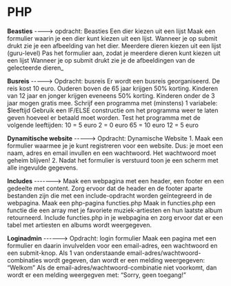 # PHP
**Beasties** ----> opdracht: Beasties
               Een dier kiezen uit een lijst
               Maak een formulier waarin je een dier kunt kiezen uit een lijst.
               Wanneer je op submit drukt zie je een afbeelding van het dier.
               Meerdere dieren kiezen uit een lijst (guru-level)
               Pas het formulier aan, zodat je meerdere dieren kunt kiezen uit een lijst
               Wanneer je op submit drukt zie je de afbeeldingen van de gelecteerde dieren_
               
  **Busreis** ----->  Opdracht: busreis
                      Er wordt een busreis georganiseerd. De reis kost 10 euro. 
                      Ouderen boven de 65 jaar krijgen 50% korting. 
                      Kinderen van 12 jaar en jonger krijgen eveneens 50% korting. 
                      Kinderen onder de 3 jaar mogen gratis mee.
                      Schrijf een programma met (minstens) 1 variabele:
                      $leeftijd
                      Gebruik een IF/ELSE constructie om het programma weer te laten geven hoeveel er betaald moet worden.
                      Test het programma met de volgende leeftijden:
                      10 = 5 euro
                      2 = 0 euro
                      65 = 10 euro
                      12 = 5 euro




**Dynamitische website** -----> Opdracht: Dynamische Website
                                1. Maak een formulier waarmee je je kunt registreren voor een website.
                                Dus: je moet een naam, adres en email invullen en een wachtwoord.
                                Het wachtwoord moet geheim blijven!
                                2. Nadat het formulier is verstuurd toon je een scherm met alle ingevulde gegevens.



**Includes** -------> Maak een webpagina met een header, een footer en een gedeelte met content.
         Zorg ervoor dat de header en de footer aparte bestanden zijn die met een include-opdracht worden geïntegreerd in de webpagina.
         Maak een php-pagina functies.php
         Maak in functies.php een functie die een array met je favoriete muziek-artiesten en hun laatste album retourneerd. 
         Include functies.php in je webpagina en zorg ervoor dat er een tabel met artiesten en albums wordt weergegeven.

**Loginadmin** ------> Opdracht: login formulier
                       Maak een pagina met een formulier en daarin invulvelden voor een email-adres, een wachtwoord en een submit-knop.
                       Als 1 van onderstaande email-adres/wachtwoord-combinaties wordt gegeven, dan wordt er een melding weergegeven: “Welkom”
                       Als de email-adres/wachtwoord-combinatie niet voorkomt, dan wordt er een melding weergegven met: “Sorry, geen toegang!”
